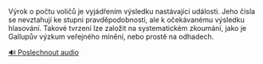 
Výrok o počtu voličů je vyjádřením výsledku nastávající události. Jeho čísla se nevztahují ke stupni pravděpodobnosti, ale k očekávanému výsledku hlasování. Takové tvrzení lze založit na systematickém zkoumání, jako je Gallupův výzkum veřejného mínění, nebo prostě na odhadech.

[🔊 Poslechnout audio](/data/7-paragraphs/audio/chapter_30/para_010-Vrok-o-potu-voli-je-vyjdenm-vsledku-nastv.mp3)
